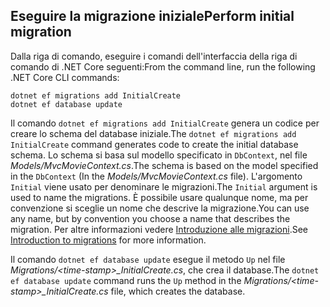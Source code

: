 <a name="cli"></a>
## <a name="perform-initial-migration"></a><span data-ttu-id="7862f-101">Eseguire la migrazione iniziale</span><span class="sxs-lookup"><span data-stu-id="7862f-101">Perform initial migration</span></span>

<span data-ttu-id="7862f-102">Dalla riga di comando, eseguire i comandi dell'interfaccia della riga di comando di .NET Core seguenti:</span><span class="sxs-lookup"><span data-stu-id="7862f-102">From the command line, run the following .NET Core CLI commands:</span></span>

```console
dotnet ef migrations add InitialCreate
dotnet ef database update
```

<span data-ttu-id="7862f-103">Il comando `dotnet ef migrations add InitialCreate` genera un codice per creare lo schema del database iniziale.</span><span class="sxs-lookup"><span data-stu-id="7862f-103">The `dotnet ef migrations add InitialCreate` command generates code to create the initial database schema.</span></span> <span data-ttu-id="7862f-104">Lo schema si basa sul modello specificato in `DbContext`, nel file *Models/MvcMovieContext.cs*.</span><span class="sxs-lookup"><span data-stu-id="7862f-104">The schema is based on the model specified in the `DbContext` (In the *Models/MvcMovieContext.cs* file).</span></span> <span data-ttu-id="7862f-105">L'argomento `Initial` viene usato per denominare le migrazioni.</span><span class="sxs-lookup"><span data-stu-id="7862f-105">The `Initial` argument is used to name the migrations.</span></span> <span data-ttu-id="7862f-106">È possibile usare qualunque nome, ma per convenzione si sceglie un nome che descrive la migrazione.</span><span class="sxs-lookup"><span data-stu-id="7862f-106">You can use any name, but by convention you choose a name that describes the migration.</span></span> <span data-ttu-id="7862f-107">Per altre informazioni vedere [Introduzione alle migrazioni](xref:data/ef-mvc/migrations#introduction-to-migrations).</span><span class="sxs-lookup"><span data-stu-id="7862f-107">See [Introduction to migrations](xref:data/ef-mvc/migrations#introduction-to-migrations) for more information.</span></span>

<span data-ttu-id="7862f-108">Il comando `dotnet ef database update` esegue il metodo `Up` nel file *Migrations/\<time-stamp>_InitialCreate.cs*, che crea il database.</span><span class="sxs-lookup"><span data-stu-id="7862f-108">The `dotnet ef database update` command runs the `Up` method in the *Migrations/\<time-stamp>_InitialCreate.cs* file, which creates the database.</span></span>
